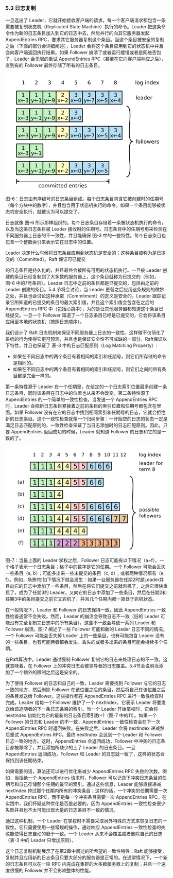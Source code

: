 ### 5.3 日志复制

一旦选出了 Leader，它就开始接收客户端的请求。每一个客户端请求都包含一条需要被复制状态机（Replicated State Machine）执行的命令。Leader 把这条命令作为新的日志条目加入到它的日志中去，然后并行的向其它服务器发起 AppendEntries RPC，要求其它服务器复制这个条目。当这个条目被安全的复制之后（下面的部分会详细阐述），Leader 会将这个条目应用到它的状态机中并且会向客户端返回执行结果。如果 Follower 崩溃了或者运行缓慢或者是网络丢包了，Leader 会无限的重试 AppendEntries RPC（甚至在它向客户端响应之后），直到有的 Follower 最终存储了所有的日志条目。

![](/assets/Figure-6-Logs.png)

图-6：日志由有序编号的日志条目组成。每个日志条目包含它被创建时的任期号（每个方块中的数字），并且包含用于状态机执行的命令。如果一个条目能够被状态机安全执行，就被认为可以提交了。

日志就像 图-6 所示那样组织的。每个日志条目存储着一条被状态机执行的命令，以及当这条日志条目被 Leader 接收时的任期号。日志条目中的任期号用来检测在不同服务器上日志的不一致性，并且能确保 图-3 中的一些特性。每个日志条目也包含一个整数索引来表示它在日志中的位置。

Leader 决定什么时候将日志条目应用到状态机是安全的；这种条目被称为是已提交的（Committed）。Raft 保证可已提交

的日志条目是持久化的，并且最终会被所有可用的状态机执行。一旦被 Leader 创建的条目已经复制到了大多数的服务器上，这个条目就称为已提交的（例如，图-6 中的7号条目）。Leader 日志中之前的条目都是已提交的，包括由之前的 Leader 创建的条目。5.4 节将会讨论，当 Leader 更替之后应用这条规则的微妙之处，并且也会讨论这种承诺（Commitment）的定义是安全的。Leader 跟踪记录它所知道的已提交的条目的最大索引值，并且这个索引值会包含在之后的 AppendEntries RPC 中（包括心跳中），为的是让其他服务器都知道这个条目已经提交。一旦一个 Follower 知道了一个日志条目已经是已提交的，它会将该条目应用至本地的状态机（按照日志顺序）。

我们设计了 Raft 日志机制来保证不同服务器上日志的一致性。这样做不仅简化了系统的行为使得它更可预测，并且也是保证安全性不可或缺的一部分。Raft保证以下特性，并且也保证了 表-3 中的日志匹配原则（Log Matching Property）:

* 如果在不同日志中的两个条目有着相同的索引和任期号，则它们所存储的命令是相同的。
* 如果在不同日志中的两个条目有着相同的索引和任期号，则它们之间的所有条目都是完全一样的。

第一条特性源于 Leader 在一个任期里，在给定的一个日志索引位置最多创建一条日志条目，同时该条目在日志中的位置也从来不会改变。第二条特性源于 AppendEntries 的一个简单的一致性检查。当发送一个 AppendEntries RPC 时，Leader 会把新日志条目紧接着之前的条目的索引位置和任期号都包含在里面。如果 Follower 没有在它的日志中找到相同索引和任期号的日志，它就会拒绝新的日志条目。这个一致性检查就像一个归纳步骤：一开始空的日志的状态一定是满足日志匹配原则的，一致性检查保证了当日志添加时的日志匹配原则。因此，只要 AppendEntries 返回成功的时候，Leader 就知道 Follower 的日志和它的是一致的了。

![](/assets/Figure-7-Log-states.png)

图-7：当最上面的 Leader 掌权之后，Follower 日志可能有以下情况（a~f）。一个格子表示一个日志条目；格子中的数字是它的任期。一个 Follower 可能会丢失一些条目（a, b）；可能多出来一些未提交的条目（c, d）；或者两种情况都有（e, f）。例如，场景f在如下情况下就会发生：如果一台服务器在任期2时是Leader并且向它的日志中添加了一些条目，然后在将它们提交之前就宕机了，之后它很快重启了，成为了任期3的 Leader，又向它的日志中添加了一些条目，然后在任期2和任期3中的条目提交之前它又宕机了，并且几个任期内都一直处于宕机状态。

在一般情况下，Leader 和 Follower 的日志保持一致，因此 AppendEntries 一致性检查通常不会失败。然而，Leader 的崩溃会导致日志不一致（旧的 Leader 可能没有完全复制完日志中的所有条目）。这些不一致会导致一系列 Leader 和 Follower 崩溃。图-7 阐述了一些 Follower 可能和新的 Leader 日志不同的情况。一个 Follower 可能会丢失掉 Leader 上的一些条目，也有可能包含 Leader 没有的一些条目，也有可能两者都会发生。丢失的或者多出来的条目可能会持续多个任期。

在Raft算法中，Leader 通过强制 Follower 复制它的日志来处理日志的不一致。这就意味着，在 Follower 上的冲突日志会被领导者的日志覆盖。5.4节会说明当添加了一个额外的限制之后这是安全的。

为了使得 Follower 的日志和自己的一致，Leader 需要找到 Follower 与它的日志一致的地方，然后删除 Follower 在该位置之后的条目，然后将自己在该位置之后的条目发送给 Follower。这些操作都在 AppendEntries RPC 进行一致性检查时完成。Leader 给每一个Follower 维护了一个 nextIndex，它表示 Leader 将要发送给该追随者的下一条日志条目的索引。当一个 Leader 开始掌权时，它会将 nextIndex 初始化为它的最新的日志条目索引数+1（图-7 中的11）。如果一个 Follower 的日志和 Leader 的不一致，AppendEntries 一致性检查会在下一次 AppendEntries RPC 时返回失败。在失败之后，Leader 会将 nextIndex 递减然后重试 AppendEntries RPC。最终 nextIndex 会达到一个 Leader 和 Follower 日志一致的地方。这时，AppendEntries 会返回成功，Follower 中冲突的日志条目都被移除了，并且添加所缺少的上了 Leader 的日志条目。一旦 AppendEntries 返回成功，Follower 和 Leader 的日志就一致了，这样的状态会保持到该任期结束。

如果需要的话，算法还可以进行优化来减少 AppendEntries RPC 失败的次数。例如，当拒绝一个 AppendEntries 请求时，Follower 可以记录下冲突日志条目的任期号和自己存储那个任期的最早的索引。通过这些信息，Leader 能够直接递减 nextIndex 跨过那个任期内所有的冲突条目；这样的话，一个冲突的任期需要一次 AppendEntries RPC，而不是每一个冲突条目需要一次 AppendEntries RPC。在实践中，我们怀疑这种优化是否是必要的，因为 AppendEntries 一致性检查很少失败并且也不太可能出现大量的日志条目不一致的情况。

通过这种机制，一个 Leader 在掌权时不需要采取另外特殊的方式来恢复日志的一致性。它只需要使用一些常规的操作，通过响应 AppendEntries 一致性检查的失败能使得日志自动的趋于一致。一个 Leader 从来不会覆盖或者删除自己的日志（表-3 中的 Leader 只增加原则）。

这个日志复制机制展示了在第2章中阐述的所希望的一致性特性：Raft 能够接受，复制并且应用新的日志条目只要大部分的服务器是正常的。在通常情况下，一个新的日志条目可以在一轮 RPC 内完成在集群的大多数服务器上的复制；并且一个速度很慢的 Follower 并不会影响整体的性能。

